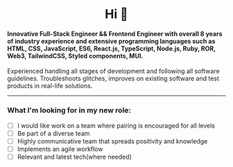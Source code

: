 <h1 align="center">Hi 👋</h1>

#### Innovative Full-Stack Engineer && Frontend Engineer with overall 8 years of industry experience and extensive programming languages such as HTML, CSS, JavaScript, ES6, React.js, TypeScript, Node.js, Ruby, ROR, Web3, TailwindCSS, Styled components, MUI.
Experienced handling all stages of development and following all software guidelines.
Troubleshoots glitches, improves on existing software and test products in real-life solutions.


---

### What I'm looking for in my new role:
- [ ]  I  would like work on a team where pairing is encouraged for all levels
- [ ]  Be part of a diverse team
- [ ]  Highly communicative team that spreads positivity and knowledge
- [ ]  Implements an agile workflow
- [ ]  Relevant and latest tech(where needed)
